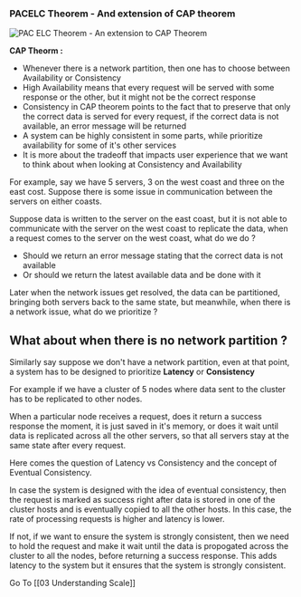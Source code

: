### PACELC Theorem - And extension of CAP theorem

![PAC ELC Theorem - An extension to CAP Theorem](PACELC_Theorem.png)

**CAP Theorm :**
- Whenever there is a network partition, then one has to choose between Availability or Consistency
- High Availability means that every request will be served with some response or the other, but it might not be the correct response
- Consistency in CAP theorem points to the fact that to preserve that only the correct data is served for every request, if the correct data is not available, an error message will be returned
- A system can be highly consistent in some parts, while prioritize availability for some of it's other services
- It is more about the tradeoff that impacts user experience that we want to think about when looking at Consistency and Availability

For example, say we have 5 servers, 3 on the west coast and three on the east cost. Suppose there is some issue in communication between the servers on either coasts. 

Suppose data is written to the server on the east coast, but it is not able to communicate with the server on the west coast to replicate the data, when a request comes to the server on the west coast, what do we do ?

- Should we return an error message stating that the correct data is not available
- Or should we return the latest available data and be done with it

Later when the network issues get resolved, the data can be partitioned, bringing both servers back to the same state, but meanwhile, when there is a network issue, what do we prioritize ?


## What about when there is no network partition ?

Similarly say suppose we don't have a network partition, even at that point, a system has to be designed to prioritize **Latency** or **Consistency**

For example if we have a cluster of 5 nodes where data sent to the cluster has to be replicated to other nodes. 

When a particular node receives a request, does it return a success response the moment, it is just saved in it's memory, or does it wait until data is replicated across all the other servers, so that all servers stay at the same state after every request. 

Here comes the question of Latency vs Consistency and the concept of Eventual Consistency. 

In case the system is designed with the idea of eventual consistency, then the request is marked as success right after data is stored in one of the cluster hosts and is eventually copied to all the other hosts. In this case, the rate of processing requests is higher and latency is lower. 

If not, if we want to ensure the system is strongly consistent, then we need to hold the request and make it wait until the data is propogated across the cluster to all the nodes, before returning a success response. This adds latency to the system but it ensures that the system is strongly consistent.

Go To [[03 Understanding Scale]]
